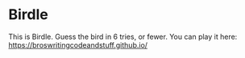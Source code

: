 # Birdle
This is Birdle. Guess the bird in 6 tries, or fewer.
You can play it here: https://broswritingcodeandstuff.github.io/